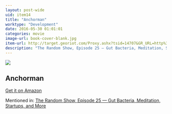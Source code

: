 ```yaml
---
layout: post-wide
uid: item14
title: "Anchorman"
worktype: "Development"
date: 2016-05-30 01:01:01
categories: movie
image-url: book-cover-blank.jpg
item-url: http://target.georiot.com/Proxy.ashx?tsid=14707&GR_URL=http%3A%2F%2Fwww.amazon.com%2FAnchorman-Legend-Burgundy-Will-Ferrell%2Fdp%2FB008LXZFH6%2F
description: "The Random Show, Episode 25 — Gut Bacteria, Meditation, Startups, and More"
---
```

<a href="http://target.georiot.com/Proxy.ashx?tsid=14707&GR_URL=http%3A%2F%2Fwww.amazon.com%2FAnchorman-Legend-Burgundy-Will-Ferrell%2Fdp%2FB008LXZFH6%2F" target="blank"><img src="../../../../img/thumbs/book-cover-blank.jpg" class="prod-img"></a>
<h2>Anchorman</h2>
<p><a href="http://target.georiot.com/Proxy.ashx?tsid=14707&GR_URL=http%3A%2F%2Fwww.amazon.com%2FAnchorman-Legend-Burgundy-Will-Ferrell%2Fdp%2FB008LXZFH6%2F" target="blank">Get it on Amazon</a><p>
<p>Mentioned in: <a href="http://fourhourworkweek.com/2014/08/22/the-random-show-episode-25-gut-bacteria-meditation-startups-and-more/" target="blank">The Random Show, Episode 25 — Gut Bacteria, Meditation, Startups, and More</a></p>

